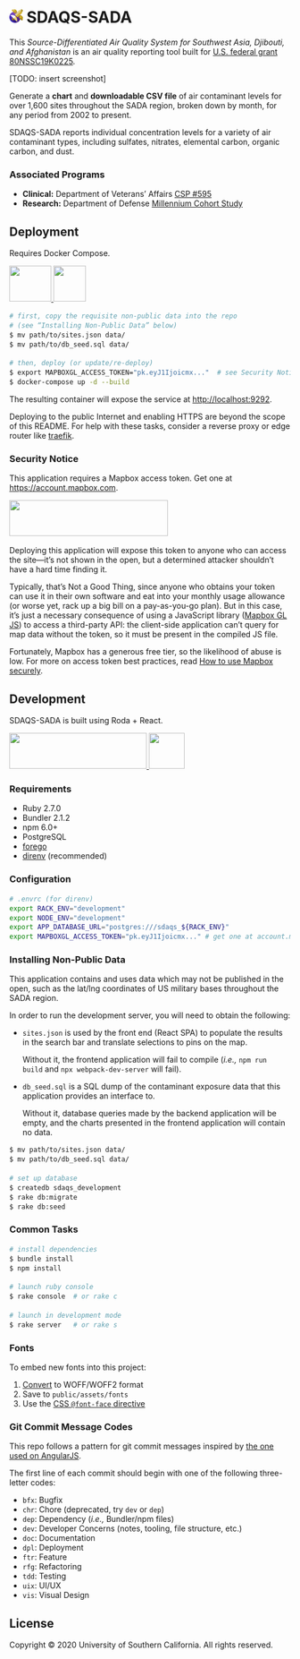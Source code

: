 <h1>
  <img
    src="./public/android-chrome-256x256.png"
    height="24px"
    width="24px"
  />
  SDAQS-SADA
</h1>

This _Source-Differentiated Air Quality System
for Southwest Asia, Djibouti, and Afghanistan_
is an air quality reporting tool built for
[U.S. federal grant 80NSSC19K0225][0].


[TODO: insert screenshot]

Generate a **chart** and **downloadable CSV file** of air contaminant levels
for over 1,600 sites throughout the SADA region,
broken down by month, for any period from 2002 to present.

SDAQS-SADA reports individual concentration levels
for a variety of air contaminant types,
including sulfates, nitrates, elemental carbon, organic carbon, and dust.

### Associated Programs

* **Clinical:** Department of Veterans’ Affairs [CSP #595][1]
* **Research:** Department of Defense [Millennium Cohort Study][2]

Deployment
----------

Requires Docker Compose.

<a href="https://docs.docker.com/">
  <img
    src="https://www.docker.com/sites/default/files/social/docker_facebook_share.png"
    height="64"
    width="75"
  />
</a>
<a href="https://docs.docker.com/compose/">
  <img
    src="https://www.docker.com/blog/wp-content/uploads/2020/02/Compose.png"
    height="64"
    width="58"
  />
</a>

```sh
# first, copy the requisite non-public data into the repo
# (see “Installing Non-Public Data” below)
$ mv path/to/sites.json data/
$ mv path/to/db_seed.sql data/

# then, deploy (or update/re-deploy)
$ export MAPBOXGL_ACCESS_TOKEN="pk.eyJ1Ijoicmx..."  # see Security Notice
$ docker-compose up -d --build
```

The resulting container will expose the service at <http://localhost:9292>.

Deploying to the public Internet and enabling HTTPS
are beyond the scope of this README.
For help with these tasks,
consider a reverse proxy or edge router like [traefik][].

### Security Notice

This application requires a Mapbox access token.
Get one at <https://account.mapbox.com>.

<a href="https://account.mapbox.com">
  <img
    src="https://upload.wikimedia.org/wikipedia/commons/c/c4/Mapbox_logo_2017.svg"
    height="64"
    width="284"
  />
</a>

Deploying this application will expose this token
to anyone who can access the site—it’s not shown in the open,
but a determined attacker shouldn’t have a hard time finding it.

Typically, that’s Not a Good Thing,
since anyone who obtains your token can use it in their own software
and eat into your monthly usage allowance
(or worse yet, rack up a big bill on a pay-as-you-go plan).
But in this case, it’s just a necessary consequence
of using a JavaScript library ([Mapbox GL JS][]) to access a third-party API:
the client-side application can’t query for map data without the token,
so it must be present in the compiled JS file.

Fortunately, Mapbox has a generous free tier,
so the likelihood of abuse is low.
For more on access token best practices,
read [How to use Mapbox securely][].

Development
-----------

SDAQS-SADA is built using Roda + React.

<a href="https://roda.jeremyevans.net">
  <img
    src="http://roda.jeremyevans.net/images/roda-logo.svg"
    height="64"
    width="246"
  />
</a>
<a href="https://reactjs.org">
  <img
    src="https://tse2.mm.bing.net/th?id=OIP.LpDrkHxE25QIzQbSF-flFAHaHa"
    height="64px"
    width="64px"
  />
</a>

### Requirements

* Ruby 2.7.0
* Bundler 2.1.2
* npm 6.0+
* PostgreSQL
* [forego][3]
* [direnv][4] (recommended)

### Configuration

```sh
# .envrc (for direnv)
export RACK_ENV="development"
export NODE_ENV="development"
export APP_DATABASE_URL="postgres:///sdaqs_${RACK_ENV}"
export MAPBOXGL_ACCESS_TOKEN="pk.eyJ1Ijoicmx..." # get one at account.mapbox.com
```

### Installing Non-Public Data

This application contains and uses data which may not be published in the open,
such as the lat/lng coordinates of US military bases throughout the SADA region.

In order to run the development server,
you will need to obtain the following:

* `sites.json` is used by the front end (React SPA)
  to populate the results in the search bar
  and translate selections to pins on the map.

  Without it, the frontend application will fail to compile
  (_i.e.,_ `npm run build` and `npx webpack-dev-server` will fail).

* `db_seed.sql` is a SQL dump of the contaminant exposure data
  that this application provides an interface to.

  Without it, database queries made by the backend application will be empty,
  and the charts presented in the frontend application will contain no data.

```sh
$ mv path/to/sites.json data/
$ mv path/to/db_seed.sql data/

# set up database
$ createdb sdaqs_development
$ rake db:migrate
$ rake db:seed
```

### Common Tasks

```sh
# install dependencies
$ bundle install
$ npm install

# launch ruby console
$ rake console  # or rake c

# launch in development mode
$ rake server   # or rake s
```

### Fonts

To embed new fonts into this project:

1. [Convert][5] to WOFF/WOFF2 format
2. Save to `public/assets/fonts`
3. Use the [CSS `@font-face` directive][6]

### Git Commit Message Codes

This repo follows a pattern for git commit messages
inspired by [the one used on AngularJS][7].

The first line of each commit should begin
with one of the following three-letter codes:

* `bfx`: Bugfix
* `chr`: Chore (deprecated, try `dev` or `dep`)
* `dep`: Dependency (_i.e.,_ Bundler/npm files)
* `dev`: Developer Concerns (notes, tooling, file structure, etc.)
* `doc`: Documentation
* `dpl`: Deployment
* `ftr`: Feature
* `rfg`: Refactoring
* `tdd`: Testing
* `uix`: UI/UX
* `vis`: Visual Design

License
-------

Copyright © 2020 University of Southern California. All rights reserved.

[0]: https://govtribe.com/award/federal-contract-award/grant-for-research-80nssc19k0225
[1]: https://www.vacsp.research.va.gov/CSPEC/Studies/INVESTD-R/CSP-595-SHADE.asp
[2]: https://www.millenniumcohort.org/
[3]: https://github.com/ddollar/forego/releases
[4]: https://github.com/direnv/direnv
[5]: https://www.fontsquirrel.com/tools/webfont-generator
[6]: https://css-tricks.com/snippets/css/using-font-face/
[7]: https://docs.google.com/document/d/1QrDFcIiPjSLDn3EL15IJygNPiHORgU1_OOAqWjiDU5Y
[traefik]: https://docs.traefik.io
[Mapbox GL JS]: https://docs.mapbox.com/mapbox-gl-js/overview/
[How to use Mapbox securely]: https://docs.mapbox.com/help/troubleshooting/how-to-use-mapbox-securely/
